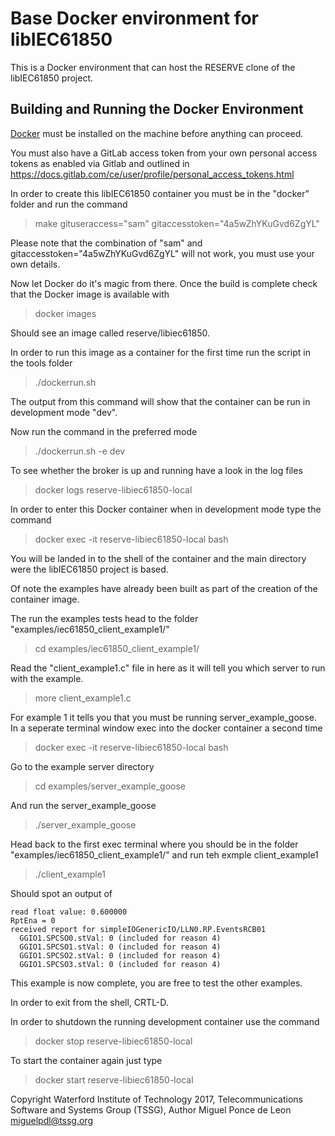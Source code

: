 # Base Docker environment for libIEC61850
This is a Docker environment that can host the RESERVE clone of the libIEC61850 project.

## Building and Running the Docker Environment
[Docker](https://www.docker.com/) must be installed on the machine before anything can proceed.

You must also have a GitLab access token from your own personal access tokens as enabled via Gitlab and outlined in https://docs.gitlab.com/ce/user/profile/personal_access_tokens.html

In order to create this libIEC61850 container you must be in the "docker" folder and run the command

> make gituseraccess="sam" gitaccesstoken="4a5wZhYKuGvd6ZgYL"

Please note that the combination of "sam" and gitaccesstoken="4a5wZhYKuGvd6ZgYL" will not work, you must use your own details.

Now let Docker do it's magic from there. Once the build is complete check that the Docker image is available with

> docker images

Should see an image called reserve/libiec61850.

In order to run this image as a container for the first time run the script in the tools folder

> ./dockerrun.sh

The output from this command will show that the container can be run in development mode "dev".

Now run the command in the preferred mode

> ./dockerrun.sh -e dev

To see whether the broker is up and running have a look in the log files

> docker logs reserve-libiec61850-local

In order to enter this Docker container when in development mode type the command

> docker exec -it reserve-libiec61850-local bash


You will be landed in to the shell of the container and the main directory were the libIEC61850 project is based.

Of note the examples have already been built as part of the creation of the container image.

The run the examples tests head to the folder "examples/iec61850_client_example1/"

> cd examples/iec61850_client_example1/

Read the "client_example1.c" file in here as it will tell you which server to run with the example.

> more client_example1.c

For example 1 it tells you that you must be running server_example_goose. In a seperate terminal window exec into the docker container a second time

> docker exec -it reserve-libiec61850-local bash

Go to the example server directory

> cd examples/server_example_goose

And run the server_example_goose

> ./server_example_goose

Head back to the first exec terminal where you should be in the folder "examples/iec61850_client_example1/" and run teh exmple client_example1

> ./client_example1

Should spot an output of
```
read float value: 0.600000
RptEna = 0
received report for simpleIOGenericIO/LLN0.RP.EventsRCB01
  GGIO1.SPCSO0.stVal: 0 (included for reason 4)
  GGIO1.SPCSO1.stVal: 0 (included for reason 4)
  GGIO1.SPCSO2.stVal: 0 (included for reason 4)
  GGIO1.SPCSO3.stVal: 0 (included for reason 4)
```
This example is now complete, you are free to test the other examples.

In order to exit from the shell, CRTL-D.

In order to shutdown the running development container use the command

> docker stop reserve-libiec61850-local

To start the container again just type

> docker start reserve-libiec61850-local

Copyright Waterford Institute of Technology 2017, Telecommunications Software and Systems Group (TSSG), Author Miguel Ponce de Leon <miguelpdl@tssg.org>
